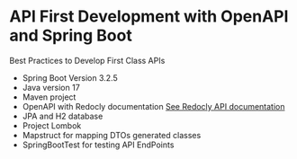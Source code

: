 # API First Development with OpenAPI and Spring Boot
Best Practices to Develop First Class APIs

- Spring Boot Version 3.2.5
- Java version 17
- Maven project
- OpenAPI with Redocly documentation [See Redocly API documentation](http://app.redocly.com)
- JPA and H2 database
- Project Lombok
- Mapstruct for mapping DTOs generated classes
- SpringBootTest for testing API EndPoints